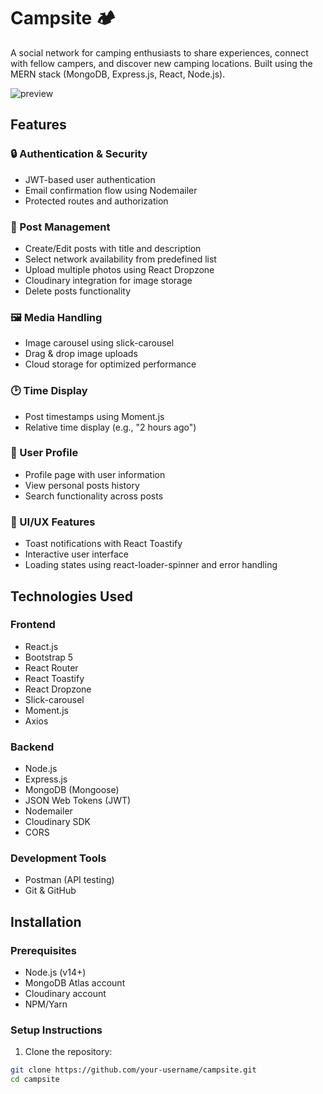 # Campsite 🏕

A social network for camping enthusiasts to share experiences, connect with fellow campers, and discover new camping locations. Built using the MERN stack (MongoDB, Express.js, React, Node.js).

![preview](https://github.com/user-attachments/assets/28017539-59a7-4413-8267-e4ee8b4dceba)


## Features

### 🔒 Authentication & Security
- JWT-based user authentication
- Email confirmation flow using Nodemailer
- Protected routes and authorization

### 📝 Post Management
- Create/Edit posts with title and description
- Select network availability from predefined list
- Upload multiple photos using React Dropzone
- Cloudinary integration for image storage
- Delete posts functionality

### 🖼 Media Handling
- Image carousel using slick-carousel
- Drag & drop image uploads
- Cloud storage for optimized performance

### 🕑 Time Display
- Post timestamps using Moment.js
- Relative time display (e.g., "2 hours ago")

### 👤 User Profile
- Profile page with user information
- View personal posts history
- Search functionality across posts

### 🎨 UI/UX Features
- Toast notifications with React Toastify
- Interactive user interface
- Loading states using react-loader-spinner and error handling

## Technologies Used

### Frontend
- React.js
- Bootstrap 5
- React Router
- React Toastify
- React Dropzone
- Slick-carousel
- Moment.js
- Axios

### Backend
- Node.js
- Express.js
- MongoDB (Mongoose)
- JSON Web Tokens (JWT)
- Nodemailer
- Cloudinary SDK
- CORS

### Development Tools
- Postman (API testing)
- Git & GitHub

## Installation

### Prerequisites
- Node.js (v14+)
- MongoDB Atlas account
- Cloudinary account
- NPM/Yarn

### Setup Instructions

1. Clone the repository:
```bash
git clone https://github.com/your-username/campsite.git
cd campsite
